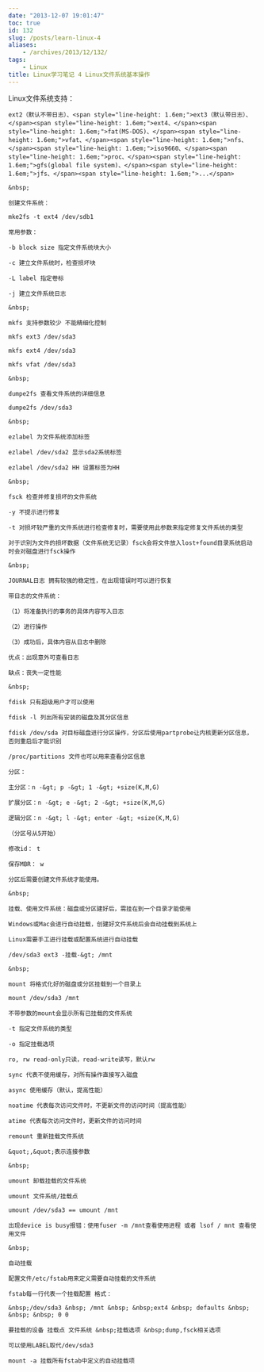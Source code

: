 ```yaml
---
date: "2013-12-07 19:01:47"
toc: true
id: 132
slug: /posts/learn-linux-4
aliases:
    - /archives/2013/12/132/
tags:
    - Linux
title: Linux学习笔记 4 Linux文件系统基本操作
---
```


Linux文件系统支持：

	ext2（默认不带日志）、<span style="line-height: 1.6em;">ext3（默认带日志）、</span><span style="line-height: 1.6em;">ext4、</span><span style="line-height: 1.6em;">fat(MS-DOS)、</span><span style="line-height: 1.6em;">vfat、</span><span style="line-height: 1.6em;">nfs、</span><span style="line-height: 1.6em;">iso9660、</span><span style="line-height: 1.6em;">proc、</span><span style="line-height: 1.6em;">gfs(global file system)、</span><span style="line-height: 1.6em;">jfs、</span><span style="line-height: 1.6em;">...</span>

	&nbsp;

	创建文件系统：

	mke2fs -t ext4 /dev/sdb1

	常用参数：

	-b block size 指定文件系统块大小

	-c 建立文件系统时，检查损坏块

	-L label 指定卷标

	-j 建立文件系统日志

	&nbsp;

	mkfs 支持参数较少 不能精细化控制

	mkfs ext3 /dev/sda3

	mkfs ext4 /dev/sda3

	mkfs vfat /dev/sda3

	&nbsp;

	dumpe2fs 查看文件系统的详细信息

	dumpe2fs /dev/sda3

	&nbsp;

	ezlabel 为文件系统添加标签

	ezlabel /dev/sda2 显示sda2系统标签

	ezlabel /dev/sda2 HH 设置标签为HH

	&nbsp;

	fsck 检查并修复损坏的文件系统

	-y 不提示进行修复

	-t 对损坏较严重的文件系统进行检查修复时，需要使用此参数来指定修复文件系统的类型

	对于识别为文件的损坏数据（文件系统无记录）fsck会将文件放入lost+found目录系统启动时会对磁盘进行fsck操作

	&nbsp;

	JOURNAL日志 拥有较强的稳定性，在出现错误时可以进行恢复

	带日志的文件系统：

	（1）将准备执行的事务的具体内容写入日志

	（2）进行操作

	（3）成功后，具体内容从日志中删除

	优点：出现意外可查看日志

	缺点：丧失一定性能

	&nbsp;

	fdisk 只有超级用户才可以使用

	fdisk -l 列出所有安装的磁盘及其分区信息

	fdisk /dev/sda 对目标磁盘进行分区操作，分区后使用partprobe让内核更新分区信息，否则重启后才能识别

	/proc/partitions 文件也可以用来查看分区信息

	分区：

	主分区：n -&gt; p -&gt; 1 -&gt; +size(K,M,G)

	扩展分区：n -&gt; e -&gt; 2 -&gt; +size(K,M,G)

	逻辑分区：n -&gt; l -&gt; enter -&gt; +size(K,M,G)

	（分区号从5开始）

	修改id： t

	保存MBR： w

	分区后需要创建文件系统才能使用。

	&nbsp;

	挂载、使用文件系统：磁盘或分区建好后，需挂在到一个目录才能使用

	Windows或Mac会进行自动挂载，创建好文件系统后会自动挂载到系统上

	Linux需要手工进行挂载或配置系统进行自动挂载

	/dev/sda3 ext3 -挂载-&gt; /mnt

	&nbsp;

	mount 将格式化好的磁盘或分区挂载到一个目录上

	mount /dev/sda3 /mnt

	不带参数的mount会显示所有已挂载的文件系统

	-t 指定文件系统的类型

	-o 指定挂载选项

	ro, rw read-only只读，read-write读写，默认rw

	sync 代表不使用缓存，对所有操作直接写入磁盘

	async 使用缓存（默认，提高性能）

	noatime 代表每次访问文件时，不更新文件的访问时间（提高性能）

	atime 代表每次访问文件时，更新文件的访问时间

	remount 重新挂载文件系统

	&quot;,&quot;表示连接参数

	&nbsp;

	umount 卸载挂载的文件系统

	umount 文件系统/挂载点

	umount /dev/sda3 == umount /mnt

	出现device is busy报错：使用fuser -m /mnt查看使用进程 或者 lsof / mnt 查看使用文件

	&nbsp;

	自动挂载

	配置文件/etc/fstab用来定义需要自动挂载的文件系统

	fstab每一行代表一个挂载配置 格式：

	&nbsp;/dev/sda3 &nbsp; /mnt &nbsp; &nbsp;ext4 &nbsp; defaults &nbsp; &nbsp; &nbsp; 0 0

	要挂载的设备 挂载点 文件系统 &nbsp;挂载选项 &nbsp;dump,fsck相关选项

	可以使用LABEL取代/dev/sda3

	mount -a 挂载所有fstab中定义的自动挂载项